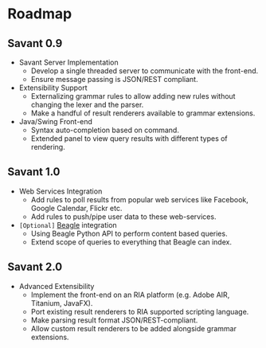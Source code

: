 # Roadmap #

## Savant 0.9 ##
  * Savant Server Implementation
    * Develop a single threaded server to communicate with the front-end.
    * Ensure message passing is JSON/REST compliant.
  * Extensibility Support
    * Externalizing grammar rules to allow adding new rules without changing the lexer and the parser.
    * Make a handful of result renderers available to grammar extensions.
  * Java/Swing Front-end
    * Syntax auto-completion based on command.
    * Extended panel to view query results with different types of rendering.

## Savant 1.0 ##
  * Web Services Integration
    * Add rules to poll results from popular web services like Facebook, Google Calendar, Flickr etc.
    * Add rules to push/pipe user data to these web-services.
  * `[Optional]` [Beagle](http://beagle-project.org/Main_Page) integration
    * Using Beagle Python API to perform content based queries.
    * Extend scope of queries to everything that Beagle can index.

## Savant 2.0 ##
  * Advanced Extensibility
    * Implement the front-end on an RIA platform (e.g. Adobe AIR, Titanium, JavaFX).
    * Port existing result renderers to RIA supported scripting language.
    * Make parsing result format JSON/REST-compliant.
    * Allow custom result renderers to be added alongside grammar extensions.